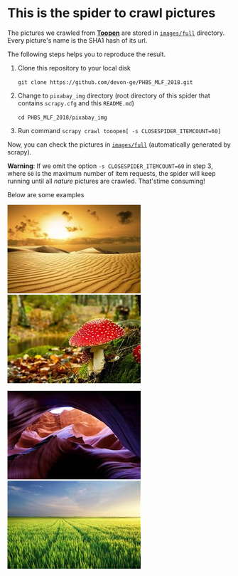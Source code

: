 # This is the spider to crawl pictures

The pictures we crawled from [**Toopen**](http://www.tooopen.com/img/87.aspx) are stored
in [`images/full`](../images/full) directory. Every picture's name is the SHA1 hash of its url.

The following steps helps you to reproduce the result.

1. Clone this repository to your local disk

    `git clone https://github.com/devon-ge/PHBS_MLF_2018.git`

2. Change to `pixabay_img` directory (root directory of this spider that contains `scrapy.cfg` and this `README.md`)

    `cd PHBS_MLF_2018/pixabay_img`
3. Run command `scrapy crawl tooopen[ -s CLOSESPIDER_ITEMCOUNT=60]`

Now, you can check the pictures in [`images/full`](../images/full) (automatically generated by
scrapy).

**Warning**: If we omit the option `-s CLOSESPIDER_ITEMCOUNT=60` in step 3, where `60` is the
maximum number of item requests, the spider will keep running until all *nature* pictures
are crawled. That'stime consuming!

Below are some examples

![example1](../images/full/0a3f8ee9153997c651b82989799800d50a462dbd.jpg) ![example2](../images/full/fb5f301c86b8e948cdb68a2e273fea24cdb8cdb1.jpg)

![example3](../images/full/1d7de482b2f5359371ffd10a551ad07a3d86246b.jpg) ![example4](../images/full/2d773493dc2415b631a66adc135e86c88e88fc03.jpg)